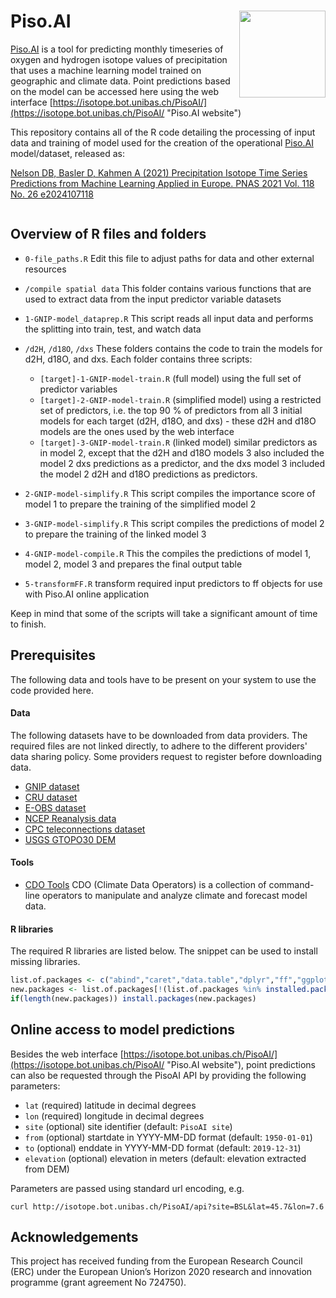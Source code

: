 # Piso.AI <img src='Piso.AI.logo.png' align="right" height="138.5" />
[Piso.AI](https://isotope.bot.unibas.ch/PisoAI/ "Piso.AI website") is a tool for predicting monthly timeseries of oxygen and hydrogen isotope values of precipitation that uses a machine learning model trained on geographic and climate data. Point predictions based on the model can be accessed here using the web interface [https://isotope.bot.unibas.ch/PisoAI/](https://isotope.bot.unibas.ch/PisoAI/ "Piso.AI website")

This repository contains all of the R code detailing the processing of input data and training of model used for the creation of the operational [Piso.AI](https://isotope.bot.unibas.ch/PisoAI/ "Piso.AI website") model/dataset, released as:


[Nelson DB, Basler D, Kahmen A (2021) Precipitation Isotope Time Series Predictions from Machine Learning Applied in Europe.
PNAS 2021 Vol. 118 No. 26 e2024107118](https://www.pnas.org/content/118/26/e2024107118 "publication")
```
```

## Overview of R files and folders
* `0-file_paths.R` Edit this file to adjust paths for data and other external resources
* `/compile spatial data` This folder contains various functions that are used to extract data from the input predictor variable datasets
* `1-GNIP-model_dataprep.R`  This script reads all input data and performs the splitting into train, test, and watch data
* `/d2H`, `/d18O`,  `/dxs` These folders contains the code to train the models for d2H, d18O, and dxs. Each folder contains three scripts: 
	* `[target]-1-GNIP-model-train.R` (full model) using the full set of predictor variables
	* `[target]-2-GNIP-model-train.R` (simplified model) using a restricted set of predictors, i.e. the top 90 % of predictors from all 3 initial models for each target (d2H, d18O, and dxs) - these d2H and d18O models are the ones used by the web interface
	* `[target]-3-GNIP-model-train.R` (linked model) similar predictors as in model 2, except that the d2H and d18O models 3 also included the model 2 dxs predictions as a predictor, and the dxs model 3 included the model 2 d2H and d18O predictions as predictors. 

* `2-GNIP-model-simplify.R` This script compiles the importance score of model 1 to prepare the training of the simplified model 2
* `3-GNIP-model-simplify.R` This script compiles the predictions of  model 2 to prepare the training of the linked model 3
* `4-GNIP-model-compile.R` This the compiles the predictions of model 1, model 2, model 3 and prepares the final output table
* `5-transformFF.R` transform required input predictors to ff objects for use with Piso.AI online application

Keep in mind that some of the scripts will take a significant amount of time to finish.

## Prerequisites
 The following data and tools have to be present on your system to use the code provided here.

#### Data

The following datasets have to be downloaded from data providers. The required files are not linked directly, to adhere to the different providers' data sharing policy. Some providers request to register before downloading data.

* [GNIP dataset](https://www.iaea.org/services/networks/gnip)
* [CRU dataset](http://www.cru.uea.ac.uk/data)
* [E-OBS dataset](https://www.ecad.eu)
* [NCEP Reanalysis data](https://www.esrl.noaa.gov/psd/)
* [CPC teleconnections dataset](https://www.cpc.ncep.noaa.gov/data/teledoc/telecontents.shtml)
* [USGS GTOPO30 DEM](https://www.usgs.gov/centers/eros/science/usgs-eros-archive-digital-elevation-global-30-arc-second-elevation-gtopo30?qt-science_center_objects=0#qt-science_center_objects)


#### Tools
* [CDO Tools](https://code.mpimet.mpg.de/projects/cdo/) CDO (Climate Data Operators) is a collection of command-line operators to manipulate and analyze climate and forecast model data.

#### R libraries

The required R libraries are listed below. The snippet can be used to install missing libraries. 
```R
list.of.packages <- c("abind","caret","data.table","dplyr","ff","ggplot2","lubridate","ncdf4","raster","reshape2","rsample","rts","xgboost")
new.packages <- list.of.packages[!(list.of.packages %in% installed.packages()[,"Package"])]
if(length(new.packages)) install.packages(new.packages)
```

## Online access to model predictions
Besides the web interface [https://isotope.bot.unibas.ch/PisoAI/](https://isotope.bot.unibas.ch/PisoAI/ "Piso.AI website"), point predictions can also be requested through the PisoAI API by providing the following parameters:

* `lat` (required) latitude in decimal degrees
* `lon`  (required) longitude in decimal degrees
* `site`   (optional) site identifier (default: `PisoAI site`)
* `from` (optional) startdate  in YYYY-MM-DD format (default: `1950-01-01`) 
* `to`      (optional) enddate  in YYYY-MM-DD format (default: `2019-12-31`)
* `elevation` (optional) elevation in meters (default: elevation extracted from DEM)

Parameters are passed using standard url encoding, e.g. 
```
curl http://isotope.bot.unibas.ch/PisoAI/api?site=BSL&lat=45.7&lon=7.6
```

## Acknowledgements

This project has received funding from the European Research Council (ERC) under the European Union’s Horizon 2020 research and innovation programme (grant agreement No 724750).
